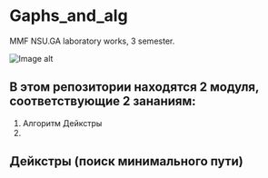 # Gaphs_and_alg
MMF NSU.GA laboratory works, 3 semester.

![Image alt](https://github.com/TDaryaT/Graphs_and_alg/raw/master/1_TkOgqDF2jMReslONdaB2xg.jpeg)
## В этом репозитории находятся 2 модуля, соответствующие 2 зананиям:
1. Алгоритм Дейкстры
2.

##  Дейкстры (поиск минимального пути)
